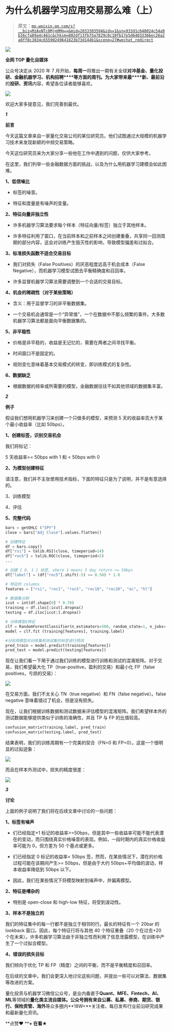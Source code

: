 # 为什么机器学习应用交易那么难（上）

> 原文：[`mp.weixin.qq.com/s?__biz=MzAxNTc0Mjg0Mg==&mid=2653303594&idx=1&sn=933d1c648024c54a9b16cfa89a4c461c&chksm=802df13fb75a7829c0c10fb17e5d64033366ec26a2a8ff8c3834c65590249641823b73d144b1&scene=27#wechat_redirect`](http://mp.weixin.qq.com/s?__biz=MzAxNTc0Mjg0Mg==&mid=2653303594&idx=1&sn=933d1c648024c54a9b16cfa89a4c461c&chksm=802df13fb75a7829c0c10fb17e5d64033366ec26a2a8ff8c3834c65590249641823b73d144b1&scene=27#wechat_redirect)

![](img/52530653e2ddbe651074f55a77bb8d3c.png)

**全网 TOP 量化自媒体**

公众号决定从 2020 年 7 月开始，**每周一**将推出一期有关全球**对冲基金、量化投研、金融机器学习、**机构招聘****等方面的周刊。为大家带来**最****新、最前沿**的**投研、资讯**内容，希望各位读者能够喜欢。

![](https://mp.weixin.qq.com/s?__biz=MzAxNTc0Mjg0Mg==&mid=2653303572&idx=1&sn=e4661acb180255f59275cf345099b133&scene=21#wechat_redirect)

欢迎大家多提意见，我们完善到最优。

***1*** 

**前言**

今天这篇文章来自一家量化交易公司的某位研究员。他们试图通过大规模的机器学习技术来发现新颖的中频交易策略。

今天这位研究员来为大家分享一些他在工作中遇到的问题，仅供大家参考。 

在这里，我们列举一些金融数据方面的挑战，以及为什么用机器学习建模会如此困难。

**1、低信噪比**

*   标签的噪音。

*   特征和度量是有噪声的变量。

**2、特征向量非独立性**

*   许多机器学习算法要求每个样本（特征向量/标签）独立于其他样本。

*   许多特征利用了窗口，在当前样本和之前样本之间创建重叠，共享同一回测周期的部分内容，这会对训练产生毁灭性的影响，导致模型偏差和过拟合。

**3、标准损失函数不适合交易目标**

*   我们对损失（False Positives）的厌恶程度远高于机会成本（False Negative），而机器学习模型试图去平衡精确度和召回率。

*   许多监督机器学习算法需要调整到一个合适的交易目标。

**4、机会的稀疏性（对于某些策略）**

*   含义：用于监督学习的非平衡数据集。

*   一个交易机会通常是一个“异常值”，一个在数据中不那么频繁的事件。大多数机器学习算法都是面向平衡数据集的。

**5、非平稳性**

*   价格是非平稳的，收益是无记忆的，需要在两者之间寻找平衡。

*   时间窗口不是固定的。 

*   规则变化意味着基本交易模式的转变，即训练模式的复杂性。

**6、数据缺乏**

*   根据数据的频率或所需要的模型，金融数据往往不如其他领域的数据集丰富。

***2***

**例子**

假设我们想用机器学习来创建一个只做多的模型，来预测 5 天的收益率否大于某个最小收益率（比如 50bps）。

**1、创建标签，识别交易机会**

我们将标记：

5 天收益率>= 50bps with 1 和 < 50bps with 0 

**2、为模型创建特征**

请注意，我们并不主张使用技术指标，下面的特征只是为了说明，并不是有意选择的。

3、训练模型

4、评估

**5、完整代码**

```py
bars = getOHLC ("SPY")
close = bars["Adj Close"].values.flatten()

# 创建特征
df = bars.copy()
df["rsi"] = talib.RSI(close, timeperiod=14)
df["roc5"] = talib.ROC(close, timeperiod=5)
...

# 创建 { 0, 1 } 标签, where 1 means 5 day return >= 50bps
df["label"] = (df["roc5"].shift(-5) >= 0.50) * 1.0

# 特征的 columns
features = ["rsi", "roc1", "roc5", "roc10", "roc20", "oc", "hl"]

# 数据集分割
icut = int(df.shape[0] * 0.70)
training = df.iloc[:icut].dropna()
testing = df.iloc[icut:].dropna()

# 训练模型&特征
clf = RandomForestClassifier(n_estimators=500, random_state=1, n_jobs=-1)
model = clf.fit (training[features], training.label)

#分别用模型对训练集和测试集的标签进行预测
pred_train = model.predict(training[features])
pred_test = model.predict(testing[features]) 
```

现在让我们看一下用于通过我们训练的模型进行训练和测试的混淆矩阵。对于交易，我们希望最大化 TP（true-positive，盈利的交易）和最小化 FP（false positives，亏损的交易）：

![](img/0259227a378dd081700ac0eaa74e8558.png)

在交易方面，我们不太关心 TN（true negative）和 FN（false negative）。false negative 意味着错过了机会，但是没有损失。

现在，让我们根据训练数据和测试数据来评估模型的混淆矩阵。我们希望样本外的测试数据能够提供类似于训练的准确性，并且 TP 与 FP 的比值较高。

```py
confusion_matrix(training.label, pred_train)
confusion_matrix(testing.label, pred_test) 
```

结果表明，我们的训练周期有一个完美的契合（FN=0 和 FP=0）。这是一个很明显的过拟迹象：

![](img/4df44b893f778fb468b22a4e325fdf9d.png)

而且在样本外测试中，损失的精度很差：

![](img/e898727609ac058af94787ee18d8a70d.png)

***3***

**讨论**

上面的例子说明了我们将在后续文章中讨论的一些问题：

**1、标签有噪声**

*   们已经指定+1 标记的收益率>=50bps，但是其中一些收益率可能不能代表潜在的变动，而只围绕真实价格噪音的表现。例如，一段时期内的真实价格收益率可能为 0，但方差为 50 个基点或更多。

*   们已经指定 0 标记的收益率< 50bps 签，然而，在某些情况下，潜在的价格过程可能在该期间产生>= 50bps，但是由于大约 50bps+平均值的波动，样本收益率降低到 50bps 以下。

*   因此，我们在某些情况下将模型映射到噪声中，并偏离模型。

**2、特征是嘈杂的**

*   特别是 open-close 和 high-low 特征，将受到波动性。

**3、样本不是独立的**

我们的特征集中的每一行都不是独立于相邻的行。最长的特征有一个 20bar 的 lookback 窗口。因此，每个特征行将与其他 40 个特征重叠（20 个在过去+20 个在未来）。许多机器学习算法由于非独立性而利用了信息泄露模型，在训练中产生了一个过拟合模型。

**4、错误的损失目标**

我们倾向于优化 TP 和 FP（精度）之间的平衡，而不是平衡精度和召回率。

在后续的文章中，我们会更深入地讨论这些问题，并提出一些可以对算法、数据集等改进的方案。

量化投资与机器学习微信公众号，是业内垂直于**Quant、MFE、Fintech、AI、ML**等领域的**量化类主流自媒体。**公众号拥有来自**公募、私募、券商、期货、银行、保险资管、海外**等众多圈内**18W+**关注者。每日发布行业前沿研究成果和最新量化资讯。

**点赞♥ ****+ ****在看**★****